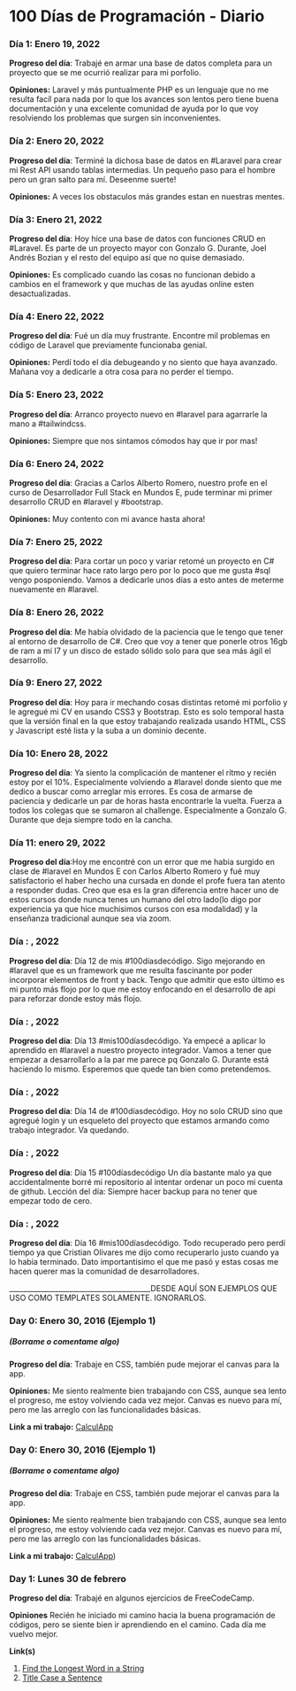 # 100 Días de Programación - Diario
### Día 1: Enero 19, 2022

**Progreso del día**: Trabajé en armar una base de datos completa para un proyecto que se me ocurrió realizar para mi porfolio.

**Opiniones:** Laravel y más puntualmente PHP es un lenguaje que no me resulta facíl para nada por lo que los avances son lentos pero tiene buena documentación y una excelente comunidad de ayuda por lo que voy resolviendo los problemas que surgen sin inconvenientes.

### Día 2: Enero 20, 2022

**Progreso del día**: Terminé la dichosa base de datos en #Laravel para crear mi Rest API usando tablas intermedias. Un pequeño paso para el hombre pero un gran salto para mí. Deseenme suerte!

**Opiniones:** A veces los obstaculos más grandes estan en nuestras mentes.

### Día 3: Enero 21, 2022

**Progreso del día**: Hoy hice una base de datos con funciones CRUD en #Laravel. Es parte de un proyecto mayor con Gonzalo G. Durante, Joel Andrés Bozian y el resto del equipo así que no quise demasiado.


**Opiniones:** Es complicado cuando las cosas no funcionan debido a cambios en el framework y que muchas de las ayudas online esten desactualizadas.

### Día 4: Enero 22, 2022

**Progreso del día**: Fué un día muy frustrante. Encontre mil problemas en código de Laravel que previamente funcionaba genial.

**Opiniones:** Perdí todo el día debugeando y no siento que haya avanzado. Mañana voy a dedicarle a otra cosa para no perder el tiempo.

### Día 5: Enero 23, 2022

**Progreso del día**: Arranco proyecto nuevo en #laravel para agarrarle la mano a #tailwindcss.

**Opiniones:** Siempre que nos sintamos cómodos hay que ir por mas!

### Día 6: Enero 24, 2022

**Progreso del día**: Gracias a Carlos Alberto Romero, nuestro profe en el curso de Desarrollador Full Stack en Mundos E, pude terminar mi primer desarrollo CRUD en #laravel y #bootstrap.

**Opiniones:** Muy contento con mi avance hasta ahora!

### Día 7: Enero 25, 2022

**Progreso del día**: Para cortar un poco y variar retomé un proyecto en C# que quiero terminar hace rato largo pero por lo poco que me gusta #sql vengo posponiendo. Vamos a dedicarle unos días a esto antes de meterme nuevamente en #laravel. 

### Día 8: Enero 26, 2022

**Progreso del día**: Me había olvidado de la paciencia que le tengo que tener al entorno de desarrollo de C#. Creo que voy a tener que ponerle otros 16gb de ram a mí I7 y un disco de estado sólido solo para que sea más ágil el desarrollo.

### Día 9: Enero 27, 2022

**Progreso del día**: Hoy para ir mechando cosas distintas retomé mi porfolio y le agregué mi CV en usando CSS3 y Bootstrap. Esto es solo temporal hasta que la versión final en la que estoy trabajando realizada usando HTML, CSS y Javascript esté lista y la suba a un dominio decente.

### Día 10: Enero 28, 2022

**Progreso del día**: Ya siento la complicación de mantener el rítmo y recién estoy por el 10%. Especialmente volviendo a #laravel donde siento que me dedico a buscar como arreglar mis errores. Es cosa de armarse de paciencia y dedicarle un par de horas hasta encontrarle la vuelta. Fuerza a todos los colegas que se sumaron al challenge. Especialmente a Gonzalo G. Durante que deja siempre todo en la cancha.

### Día 11: enero 29, 2022

**Progreso del día**:Hoy me encontré con un error que me habia surgido en clase de #laravel en Mundos E con Carlos Alberto Romero y fué muy satisfactorio el haber hecho una cursada en donde el profe fuera tan atento a responder dudas. Creo que esa es la gran diferencia entre hacer uno de estos cursos donde nunca tenes un humano del otro lado(lo digo por experiencia ya que hice muchisimos cursos con esa modalidad) y la enseñanza tradicional aunque sea via zoom.

### Día : , 2022

**Progreso del día**: Día 12 de mis #100díasdecódigo. Sigo mejorando en #laravel que es un framework que me resulta fascinante por poder incorporar elementos de front y back. Tengo que admitir que esto último es mi punto más flojo por lo que me estoy enfocando en el desarrollo de api para reforzar donde estoy más flojo.

### Día : , 2022

**Progreso del día**: Día 13 #mis100díasdecódigo. Ya empecé a aplicar lo aprendido en #laravel a nuestro proyecto integrador. Vamos a tener que empezar a desarrollarlo a la par me parece pq Gonzalo G. Durante está haciendo lo mismo. Esperemos que quede tan bien como pretendemos.

### Día : , 2022

**Progreso del día**: Día 14 de #100díasdecódigo. Hoy no solo CRUD sino que agregué login y un esqueleto del proyecto que estamos armando como trabajo integrador. Va quedando.

### Día : , 2022

**Progreso del día**: Día 15 #100díasdecódigo Un día bastante malo ya que accidentalmente borré mi repositorio al intentar ordenar un poco mi cuenta de github. Lección del día: Siempre hacer backup para no tener que empezar todo de cero.

### Día : , 2022

**Progreso del día**: Día 16 #mis100díasdecódigo. Todo recuperado pero perdí tiempo ya que Cristian Olivares me dijo como recuperarlo justo cuando ya lo habia terminado. Dato importantisimo el que me pasó y estas cosas me hacen querer mas la comunidad de desarrolladores.



________________________________________DESDE AQUÍ SON EJEMPLOS QUE USO COMO TEMPLATES SOLAMENTE. IGNORARLOS.
### Day 0: Enero 30, 2016 (Ejemplo 1)
##### (Borrame o comentame algo)

**Progreso del día**: Trabaje en CSS, también pude mejorar el canvas para la app.

**Opiniones:** Me siento realmente bien trabajando con CSS, aunque sea lento el progreso, me estoy volviendo cada vez mejor. Canvas es nuevo para mí, pero me las arreglo con las funcionalidades básicas.

**Link a mi trabajo:** [CalculApp](http://www.example.com)

### Day 0: Enero 30, 2016 (Ejemplo 1)
##### (Borrame o comentame algo)

**Progreso del día**: Trabaje en CSS, también pude mejorar el canvas para la app.

**Opiniones:** Me siento realmente bien trabajando con CSS, aunque sea lento el progreso, me estoy volviendo cada vez mejor. Canvas es nuevo para mí, pero me las arreglo con las funcionalidades básicas.

**Link a mi trabajo:** [CalculApp](http://www.example.com))


### Day 1: Lunes 30 de febrero

**Progreso del día**: Trabajé en algunos ejercicios de FreeCodeCamp.

**Opiniones** Recién he iniciado mi camino hacia la buena programación de códigos, pero se siente bien ir aprendiendo en el camino. Cada día me vuelvo mejor.

**Link(s)**
1. [Find the Longest Word in a String](https://www.freecodecamp.com/challenges/find-the-longest-word-in-a-string)
2. [Title Case a Sentence](https://www.freecodecamp.com/challenges/title-case-a-sentence)

